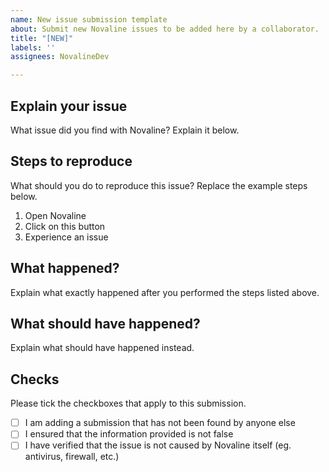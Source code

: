 ```yaml
---
name: New issue submission template
about: Submit new Novaline issues to be added here by a collaborator.
title: "[NEW]"
labels: ''
assignees: NovalineDev

---
```


## Explain your issue
What issue did you find with Novaline? Explain it below.


## Steps to reproduce
What should you do to reproduce this issue? Replace the example steps below.
1. Open Novaline
2. Click on this button
3. Experience an issue


## What happened?
Explain what exactly happened after you performed the steps listed above.


## What should have happened?
Explain what should have happened instead.


## Checks
Please tick the checkboxes that apply to this submission.

- [ ] I am adding a submission that has not been found by anyone else
- [ ] I ensured that the information provided is not false
- [ ] I have verified that the issue is not caused by Novaline itself (eg. antivirus, firewall, etc.)

